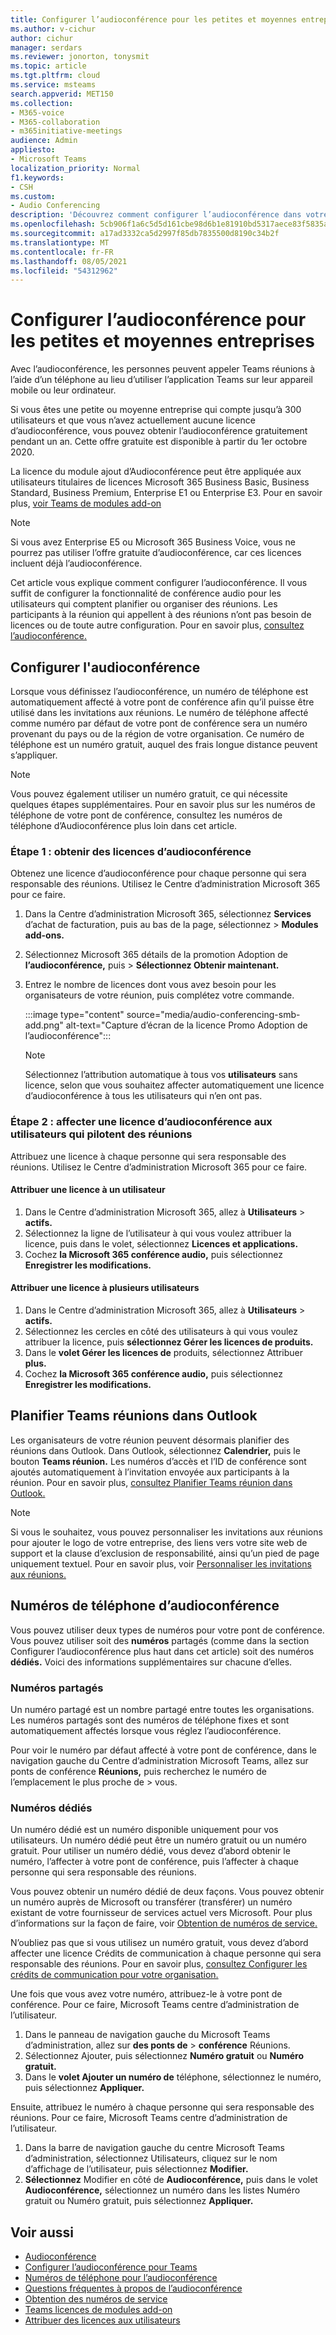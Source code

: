 ```yaml
---
title: Configurer l’audioconférence pour les petites et moyennes entreprises
ms.author: v-cichur
author: cichur
manager: serdars
ms.reviewer: jonorton, tonysmit
ms.topic: article
ms.tgt.pltfrm: cloud
ms.service: msteams
search.appverid: MET150
ms.collection:
- M365-voice
- M365-collaboration
- m365initiative-meetings
audience: Admin
appliesto:
- Microsoft Teams
localization_priority: Normal
f1.keywords:
- CSH
ms.custom:
- Audio Conferencing
description: 'Découvrez comment configurer l’audioconférence dans votre petite ou moyenne entreprise pour les personnes qui ont besoin d’utiliser un téléphone pour appeler des réunions. '
ms.openlocfilehash: 5cb906f1a6c5d5d161cbe98d6b1e81910bd5317aece83f5835a51cbcddf79cdf
ms.sourcegitcommit: a17ad3332ca5d2997f85db7835500d8190c34b2f
ms.translationtype: MT
ms.contentlocale: fr-FR
ms.lasthandoff: 08/05/2021
ms.locfileid: "54312962"
---
```

# <a name="set-up-audio-conferencing-for-small-and-medium-businesses"></a>Configurer l’audioconférence pour les petites et moyennes entreprises

Avec l’audioconférence, les personnes peuvent appeler Teams réunions à l’aide d’un téléphone au lieu d’utiliser l’application Teams sur leur appareil mobile ou leur ordinateur.  

Si vous êtes une petite ou moyenne entreprise qui compte jusqu’à 300 utilisateurs et que vous n’avez actuellement aucune licence d’audioconférence, vous pouvez obtenir l’audioconférence gratuitement pendant un an. Cette offre gratuite est disponible à partir du 1er octobre 2020.

La licence du module ajout d’Audioconférence peut être appliquée aux utilisateurs titulaires de licences Microsoft 365 Business Basic, Business Standard, Business Premium, Enterprise E1 ou Enterprise E3. Pour en savoir plus, [voir Teams de modules add-on](teams-add-on-licensing/microsoft-teams-add-on-licensing.md)

> [!NOTE]
> Si vous avez Enterprise E5 ou Microsoft 365 Business Voice, vous ne pourrez pas utiliser l’offre gratuite d’audioconférence, car ces licences incluent déjà l’audioconférence.

Cet article vous explique comment configurer l’audioconférence. Il vous suffit de configurer la fonctionnalité de conférence audio pour les utilisateurs qui comptent planifier ou organiser des réunions. Les participants à la réunion qui appellent à des réunions n’ont pas besoin de licences ou de toute autre configuration. Pour en savoir plus, [consultez l’audioconférence.](audio-conferencing-in-office-365.md)

## <a name="set-up-audio-conferencing"></a>Configurer l'audioconférence

Lorsque vous définissez l’audioconférence, un numéro de téléphone est automatiquement affecté à votre pont de conférence afin qu’il puisse être utilisé dans les invitations aux réunions. Le numéro de téléphone affecté comme numéro par défaut de votre pont de conférence sera un numéro provenant du pays ou de la région de votre organisation. Ce numéro de téléphone est un numéro gratuit, auquel des frais longue distance peuvent s’appliquer.

> [!NOTE]
> Vous pouvez également utiliser un numéro gratuit, ce qui nécessite quelques étapes supplémentaires. Pour en savoir plus sur les numéros de [](#audio-conferencing-phone-numbers) téléphone de votre pont de conférence, consultez les numéros de téléphone d’Audioconférence plus loin dans cet article.

### <a name="step-1-get-audio-conferencing-licenses"></a>Étape 1 : obtenir des licences d’audioconférence

Obtenez une licence d’audioconférence pour chaque personne qui sera responsable des réunions. Utilisez le Centre d’administration Microsoft 365 pour ce faire.

1. Dans la Centre d’administration Microsoft 365, sélectionnez **Services** d’achat de facturation, puis au bas de la page, sélectionnez  >   **Modules add-ons.**
2. Sélectionnez Microsoft 365 détails de la promotion Adoption de **l’audioconférence,** puis  >   **Sélectionnez Obtenir maintenant.**
3. Entrez le nombre de licences dont vous avez besoin pour les organisateurs de votre réunion, puis complétez votre commande.

    :::image type="content" source="media/audio-conferencing-smb-add.png" alt-text="Capture d’écran de la licence Promo Adoption de l’audioconférence":::

    > [!NOTE]
    > Sélectionnez l’attribution automatique à tous vos **utilisateurs** sans licence, selon que vous souhaitez affecter automatiquement une licence d’audioconférence à tous les utilisateurs qui n’en ont pas.

### <a name="step-2-assign-an-audio-conferencing-license-to-users-who-lead-meetings"></a>Étape 2 : affecter une licence d’audioconférence aux utilisateurs qui pilotent des réunions

Attribuez une licence à chaque personne qui sera responsable des réunions. Utilisez le Centre d’administration Microsoft 365 pour ce faire.

#### <a name="assign-a-license-to-one-user"></a>Attribuer une licence à un utilisateur

1. Dans le Centre d’administration Microsoft 365, allez à **Utilisateurs**  >  **actifs.**  
2. Sélectionnez la ligne de l’utilisateur à qui vous voulez attribuer la licence, puis dans le volet, sélectionnez **Licences et applications.**
3. Cochez **la Microsoft 365 conférence audio,** puis sélectionnez **Enregistrer les modifications.**

#### <a name="assign-a-license-to-multiple-users"></a>Attribuer une licence à plusieurs utilisateurs

1. Dans le Centre d’administration Microsoft 365, allez à **Utilisateurs**  >  **actifs.**  
2. Sélectionnez les cercles en côté des utilisateurs à qui vous voulez attribuer la licence, puis **sélectionnez Gérer les licences de produits.**
3. Dans le **volet Gérer les licences de** produits, sélectionnez Attribuer **plus.**
4. Cochez **la Microsoft 365 conférence audio,** puis sélectionnez **Enregistrer les modifications.**  

## <a name="schedule-teams-meetings-in-outlook"></a>Planifier Teams réunions dans Outlook

Les organisateurs de votre réunion peuvent désormais planifier des réunions dans Outlook. Dans Outlook, sélectionnez **Calendrier,** puis le bouton **Teams réunion.** Les numéros d’accès et l’ID de conférence sont ajoutés automatiquement à l’invitation envoyée aux participants à la réunion. Pour en savoir plus, [consultez Planifier Teams réunion dans Outlook.](https://support.microsoft.com/office/schedule-a-teams-meeting-from-outlook-883cc15c-580f-441a-92ea-0992c00a9b0f)

> [!NOTE]
> Si vous le souhaitez, vous pouvez personnaliser les invitations aux réunions pour ajouter le logo de votre entreprise, des liens vers votre site web de support et la clause d’exclusion de responsabilité, ainsi qu’un pied de page uniquement textuel. Pour en savoir plus, voir [Personnaliser les invitations aux réunions.](meeting-settings-in-teams.md#customize-meeting-invitations)

## <a name="audio-conferencing-phone-numbers"></a>Numéros de téléphone d’audioconférence

Vous pouvez utiliser deux types de numéros pour votre pont de conférence. Vous pouvez utiliser soit des **numéros** partagés (comme dans la section Configurer l’audioconférence plus haut dans cet article) soit des numéros **dédiés.** [](#set-up-audio-conferencing) Voici des informations supplémentaires sur chacune d’elles.

### <a name="shared-numbers"></a>Numéros partagés

Un numéro partagé est un nombre partagé entre toutes les organisations. Les numéros partagés sont des numéros de téléphone fixes et sont automatiquement affectés lorsque vous réglez l’audioconférence.

Pour voir le numéro par défaut affecté à votre pont de conférence, dans le navigation gauche du Centre d’administration Microsoft Teams, allez sur ponts de conférence **Réunions,** puis recherchez le numéro de l’emplacement le plus proche de  >  vous.

### <a name="dedicated-numbers"></a>Numéros dédiés

Un numéro dédié est un numéro disponible uniquement pour vos utilisateurs. Un numéro dédié peut être un numéro gratuit ou un numéro gratuit. Pour utiliser un numéro dédié, vous devez d’abord obtenir le numéro, l’affecter à votre pont de conférence, puis l’affecter à chaque personne qui sera responsable des réunions.

Vous pouvez obtenir un numéro dédié de deux façons. Vous pouvez obtenir un numéro auprès de Microsoft ou transférer (transférer) un numéro existant de votre fournisseur de services actuel vers Microsoft. Pour plus d’informations sur la façon de faire, voir [Obtention de numéros de service.](getting-service-phone-numbers.md)

N’oubliez pas que si vous utilisez un numéro gratuit, vous devez d’abord affecter une licence Crédits de communication à chaque personne qui sera responsable des réunions. Pour en savoir plus, [consultez Configurer les crédits de communication pour votre organisation.](set-up-communications-credits-for-your-organization.md)

Une fois que vous avez votre numéro, attribuez-le à votre pont de conférence. Pour ce faire, Microsoft Teams centre d’administration de l’utilisateur.

1. Dans le panneau de navigation gauche du Microsoft Teams d’administration, allez sur **des ponts de**  >  **conférence** Réunions.
2. Sélectionnez Ajouter, puis sélectionnez **Numéro gratuit** ou **Numéro gratuit.** 
3. Dans le **volet Ajouter un numéro de** téléphone, sélectionnez le numéro, puis sélectionnez **Appliquer.**

Ensuite, attribuez le numéro à chaque personne qui sera responsable des réunions. Pour ce faire, Microsoft Teams centre d’administration de l’utilisateur.

1. Dans la barre de navigation gauche du centre Microsoft Teams d’administration, sélectionnez Utilisateurs, cliquez sur le nom d’affichage de l’utilisateur, puis sélectionnez **Modifier.**
2. **Sélectionnez** Modifier en côté de **Audioconférence,** puis dans le volet **Audioconférence,** sélectionnez un numéro dans les listes Numéro gratuit ou Numéro gratuit, puis sélectionnez **Appliquer.**  

## <a name="related-topics"></a>Voir aussi

- [Audioconférence](audio-conferencing-in-office-365.md)
- [Configurer l’audioconférence pour Teams](set-up-audio-conferencing-in-teams.md)
- [Numéros de téléphone pour l’audioconférence](phone-numbers-for-audio-conferencing-in-teams.md)
- [Questions fréquentes à propos de l’audioconférence](audio-conferencing-common-questions.md)
- [Obtention des numéros de service](getting-service-phone-numbers.md)
- [Teams licences de modules add-on](teams-add-on-licensing/microsoft-teams-add-on-licensing.md)
- [Attribuer des licences aux utilisateurs](/microsoft-365/admin/manage/assign-licenses-to-users)